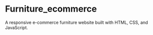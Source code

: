 # Furniture_ecommerce
A responsive e-commerce furniture website built with HTML, CSS, and JavaScript.
